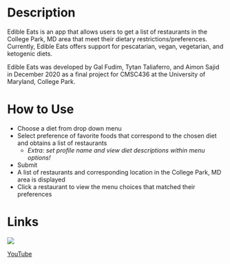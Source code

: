 # Description

Edible Eats is an app that allows users to get a list of restaurants in the College Park, MD area that meet their dietary restrictions/preferences. Currently, Edible Eats offers support for pescatarian, vegan, vegetarian, and ketogenic diets. 

Edible Eats was developed by Gal Fudim, Tytan Taliaferro, and Aimon Sajid in December 2020 as a final project for CMSC436 at the University of Maryland, College Park.

# How to Use
- Choose a diet from drop down menu
- Select preference of favorite foods that correspond to the chosen diet and obtains a list of restaurants
	- *Extra: set profile name and view diet descriptions within menu options!*
- Submit
- A list of restaurants and corresponding location in the College Park, MD area is displayed
- Click a restaurant to view the menu choices that matched their preferences

# Links

[![](http://img.youtube.com/vi/-F_EC_T-LLs/0.jpg)](http://www.youtube.com/watch?v=-F_EC_T-LLs "Edible Eats Demo")

[YouTube](https://youtu.be/-F_EC_T-LLs)